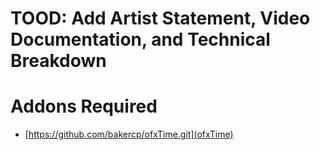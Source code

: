 # TOOD: Add Artist Statement, Video Documentation, and Technical Breakdown

# Addons Required

* [https://github.com/bakercp/ofxTime.git](ofxTime)

